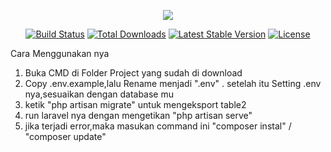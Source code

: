 <p align="center"><img src="https://laravel.com/assets/img/components/logo-laravel.svg"></p>

<p align="center">
<a href="https://travis-ci.org/laravel/framework"><img src="https://travis-ci.org/laravel/framework.svg" alt="Build Status"></a>
<a href="https://packagist.org/packages/laravel/framework"><img src="https://poser.pugx.org/laravel/framework/d/total.svg" alt="Total Downloads"></a>
<a href="https://packagist.org/packages/laravel/framework"><img src="https://poser.pugx.org/laravel/framework/v/stable.svg" alt="Latest Stable Version"></a>
<a href="https://packagist.org/packages/laravel/framework"><img src="https://poser.pugx.org/laravel/framework/license.svg" alt="License"></a>
</p>
Cara Menggunakan nya 

1. Buka CMD di Folder Project yang sudah di download
2. Copy .env.example,lalu Rename menjadi ".env" . setelah itu Setting .env nya,sesuaikan dengan database mu
2. ketik "php artisan migrate" untuk mengeksport table2
4. run laravel nya dengan mengetikan "php artisan serve"
5. jika terjadi error,maka masukan command ini "composer instal" / "composer update"
